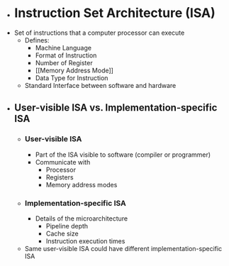 - # Instruction Set Architecture (ISA)
- Set of instructions that a computer processor can execute
	- Defines:
		- Machine Language
		- Format of Instruction
		- Number of Register
		- [[Memory Address Mode]]
		- Data Type for Instruction
	- Standard Interface between software and hardware
- ## User-visible ISA vs. Implementation-specific ISA
	- ### User-visible ISA
		- Part of the ISA visible to software (compiler or programmer)
		- Communicate with
			- Processor
			- Registers
			- Memory address modes
	- ### Implementation-specific ISA
		- Details of the microarchitecture
			- Pipeline depth
			- Cache size
			- Instruction execution times
	- Same user-visible ISA could have different implementation-specific ISA